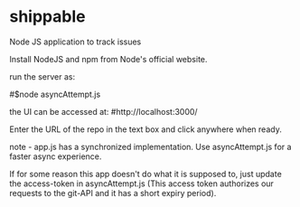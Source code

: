 # shippable
Node JS application to track issues

Install NodeJS and npm from Node's official website.

run the server as:

#$node asyncAttempt.js 




the UI can be accessed at:
#http://localhost:3000/

Enter the URL of the repo in the text box and click anywhere when ready.



note - app.js has a synchronized implementation. Use asyncAttempt.js for a faster async experience.


If for some reason this app doesn't do what it is supposed to, just update the access-token in asyncAttempt.js
(This access token authorizes our requests to the git-API and it has a short expiry period).
